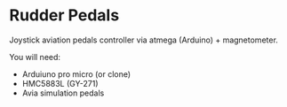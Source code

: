 # Rudder Pedals
Joystick aviation pedals controller via atmega (Arduino) + magnetometer.

You will need:
- Arduiuno pro micro (or clone)
- HMC5883L (GY-271)
- Avia simulation pedals

